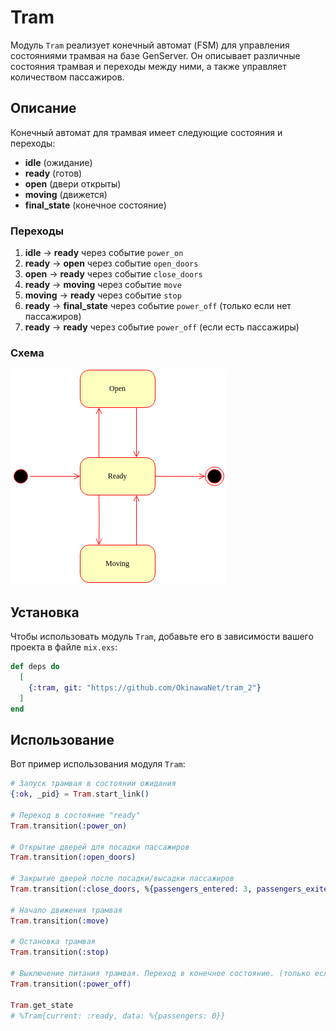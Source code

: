 # Tram

Модуль `Tram` реализует конечный автомат (FSM) для управления состояниями трамвая на базе GenServer. Он описывает различные состояния трамвая и переходы между ними, а также управляет количеством пассажиров.

## Описание

Конечный автомат для трамвая имеет следующие состояния и переходы:

- **idle** (ожидание)
- **ready** (готов)
- **open** (двери открыты)
- **moving** (движется)
- **final_state** (конечное состояние)

### Переходы

1. **idle** → **ready** через событие `power_on`
2. **ready** → **open** через событие `open_doors`
3. **open** → **ready** через событие `close_doors`
4. **ready** → **moving** через событие `move`
5. **moving** → **ready** через событие `stop`
6. **ready** → **final_state** через событие `power_off` (только если нет пассажиров)
7. **ready** → **ready** через событие `power_off` (если есть пассажиры)

### Схема

[![Tram](./docs/fsm.png)](./docs/fsm.png)

## Установка

Чтобы использовать модуль `Tram`, добавьте его в зависимости вашего проекта в файле `mix.exs`:

```elixir
def deps do
  [
    {:tram, git: "https://github.com/OkinawaNet/tram_2"}
  ]
end
```

## Использование

Вот пример использования модуля `Tram`:

```elixir
# Запуск трамвая в состоянии ожидания
{:ok, _pid} = Tram.start_link()

# Переход в состояние "ready"
Tram.transition(:power_on)

# Открытие дверей для посадки пассажиров
Tram.transition(:open_doors)

# Закрытие дверей после посадки/высадки пассажиров
Tram.transition(:close_doors, %{passengers_entered: 3, passengers_exited: 1})

# Начало движения трамвая
Tram.transition(:move)

# Остановка трамвая
Tram.transition(:stop)

# Выключение питания трамвая. Переход в конечное состояние. (только если нет пассажиров)
Tram.transition(:power_off)

Tram.get_state
# %Tram{current: :ready, data: %{passengers: 0}}                                

